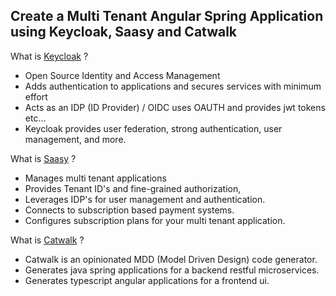 ## Create a Multi Tenant Angular Spring Application using Keycloak, Saasy and Catwalk

What is [Keycloak](https://www.keycloak.org) ?
- Open Source Identity and Access Management
- Adds authentication to applications and secures services with minimum effort
- Acts as an IDP (ID Provider) / OIDC uses OAUTH and provides jwt tokens etc...
- Keycloak provides user federation, strong authentication, user management, and more.

What is [Saasy](https://saasy.bluntsoftware.com/docs/intro) ?
- Manages multi tenant applications 
- Provides Tenant ID's and fine-grained authorization,
- Leverages IDP's for user management and authentication.
- Connects to subscription based payment systems.
- Configures subscription plans for your multi tenant application.

What is [Catwalk](https://catwalk.bluntsoftware.com)  ?
- Catwalk is an opinionated MDD (Model Driven Design) code generator.
- Generates java spring applications for a backend restful microservices.
- Generates typescript angular applications for a frontend ui.
